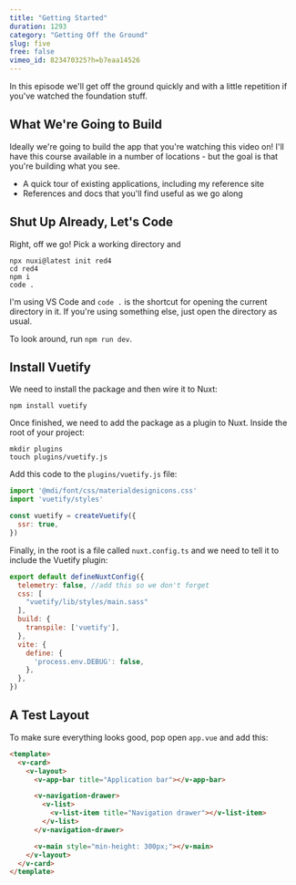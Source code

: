 ```yaml
---
title: "Getting Started"
duration: 1293
category: "Getting Off the Ground"
slug: five
free: false
vimeo_id: 823470325?h=b7eaa14526
---
```


In this episode we'll get off the ground quickly and with a little repetition if you've watched the foundation stuff.

## What We're Going to Build
Ideally we're going to build the app that you're watching this video on! I'll have this course available in a number of locations - but the goal is that you're building what you see. 

 - A quick tour of existing applications, including my reference site
 - References and docs that you'll find useful as we go along

## Shut Up Already, Let's Code
Right, off we go! Pick a working directory and 

```
npx nuxi@latest init red4
cd red4
npm i
code .
```

I'm using VS Code and `code .` is the shortcut for opening the current directory in it. If you're using something else, just open the directory as usual. 

To look around, run `npm run dev`.

## Install Vuetify
We need to install the package and then wire it to Nuxt:

```
npm install vuetify
```

Once finished, we need to add the package as a plugin to Nuxt. Inside the root of your project:

```
mkdir plugins
touch plugins/vuetify.js
```

Add this code to the `plugins/vuetify.js` file:

```js
import '@mdi/font/css/materialdesignicons.css'
import 'vuetify/styles'

const vuetify = createVuetify({
  ssr: true,
})
```

Finally, in the root is a file called `nuxt.config.ts` and we need to tell it to include the Vuetify plugin:

```js
export default defineNuxtConfig({
  telemetry: false, //add this so we don't forget
  css: [
    "vuetify/lib/styles/main.sass"
  ],
  build: {
    transpile: ['vuetify'],
  },
  vite: {
    define: {
      'process.env.DEBUG': false,
    },
  },
})
```

## A Test Layout
To make sure everything looks good, pop open `app.vue` and add this:

```html
<template>
  <v-card>
    <v-layout>
      <v-app-bar title="Application bar"></v-app-bar>

      <v-navigation-drawer>
        <v-list>
          <v-list-item title="Navigation drawer"></v-list-item>
        </v-list>
      </v-navigation-drawer>

      <v-main style="min-height: 300px;"></v-main>
    </v-layout>
  </v-card>
</template>
```